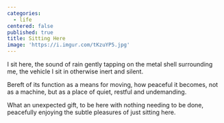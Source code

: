 ```yaml
---
categories:
  - life
centered: false
published: true
title: Sitting Here
image: 'https://i.imgur.com/tKzuYP5.jpg'
---
```

I sit here, 
the sound of rain 
gently tapping 
on the metal shell
surrounding me,
the vehicle I sit in
otherwise inert
and silent.

Bereft of its function
as a means for moving,
how peaceful it becomes, 
not as a machine,
but as a place of quiet, 
restful and undemanding. 

What an unexpected gift,
to be here 
with nothing needing to be done,
peacefully enjoying 
the subtle pleasures 
of just sitting here. 
